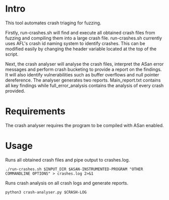 # Intro
This tool automates crash triaging for fuzzing.

Firstly, run-crashes.sh will find and execute all obtained crash files from fuzzing and compiling them into a large crash file. run-crashes.sh currently uses AFL's crash id naming system to identify crashes. This can be modified easily by changing the header variable located at the top of the script.

Next, the crash analyser will analyse the crash files, interpret the ASan error messages and perform crash bucketing to provide a report on the findings. It will also identify vulnerabilities such as buffer overflows and null pointer dereference. The analyser generates two reports. Main_report.txt contains all key findings while full_error_analysis contains the analysis of every crash provided. 

# Requirements
The crash analyser requires the program to be compiled with ASan enabled.

# Usage
Runs all obtained crash files and pipe output to crashes.log.
```
./run-crashes.sh $INPUT_DIR $ASAN-INSTRUMENTED-PROGRAM "OTHER COMMANDLINE OPTIONS" > crashes.log 2>&1
```

Runs crash analysis on all crash logs and generate reports.
```
python3 crash-analyser.py $CRASH-LOG
```

